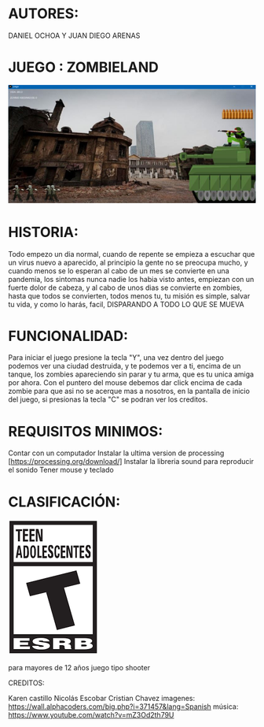 # AUTORES:

DANIEL OCHOA Y JUAN DIEGO ARENAS

# JUEGO : ZOMBIELAND

![banner](https://github.com/Computer-Programming-I-UIS/game-zombinvasion/blob/main/Captura.JPG)


# HISTORIA:

Todo empezo un dia normal, cuando de repente se empieza a escuchar que un virus nuevo a aparecido, al principio la gente no se preocupa mucho, y cuando menos se lo esperan al cabo de un mes se convierte en una pandemia, los sintomas nunca nadie los habia visto antes, empiezan con un fuerte dolor de cabeza, y al cabo de unos dias se convierte en zombies, hasta que todos se convierten, todos menos tu, tu misión es simple, salvar tu vida, y como lo harás, facil, DISPARANDO A TODO LO QUE SE MUEVA


# FUNCIONALIDAD:

Para iniciar el juego presione la tecla "Y", una vez dentro del juego podemos ver una ciudad destruida, y te podemos ver a ti, encima de un tanque, los zombies apareciendo sin parar y tu arma, que es tu unica amiga por ahora. Con el puntero del mouse debemos dar click encima de cada zombie para que asi no se acerque mas a nosotros, en la pantalla de inicio del juego, si presionas la tecla "C" se podran ver los creditos. 

# REQUISITOS MINIMOS:


Contar con un computador
Instalar la ultima version de processing [https://processing.org/download/]
Instalar la libreria sound para reproducir el sonido
Tener mouse y teclado

# CLASIFICACIÓN:

![clasificacion](https://github.com/Computer-Programming-I-UIS/game-zombinvasion/blob/main/descarga.png)

para mayores de 12 años
juego tipo shooter 


CREDITOS: 

Karen castillo
Nicolás Escobar
Cristian Chavez 
imagenes: https://wall.alphacoders.com/big.php?i=371457&lang=Spanish
música: https://www.youtube.com/watch?v=mZ3Od2th79U
